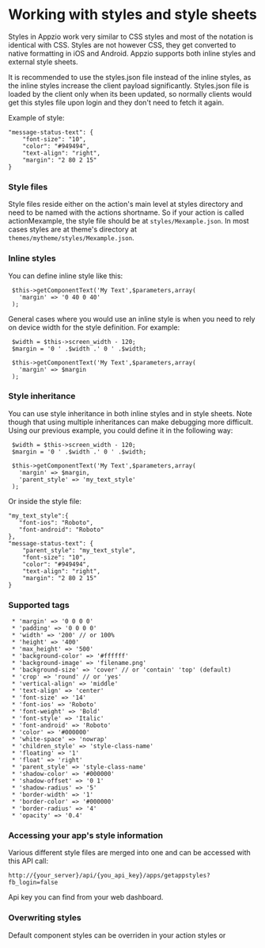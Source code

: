 # Working with styles and style sheets
Styles in Appzio work very similar to CSS styles and most of the notation is identical with CSS. Styles are not however CSS, they get converted to native formatting in iOS and Android. Appzio supports both inline styles and external style sheets.

It is recommended to use the styles.json file instead of the inline styles, as the inline styles increase the client payload significantly. Styles.json file is loaded by the client only when its been updated, so normally clients would get this styles file upon login and they don't need to fetch it again.

Example of style:
```
"message-status-text": {
    "font-size": "10",
    "color": "#949494",
    "text-align": "right",
    "margin": "2 80 2 15"
}
```

### Style files
Style files reside either on the action's main level at styles directory and need to be named with the actions shortname. So if your action is called actionMexample, the style file should be at `styles/Mexample.json`. In most cases styles are at theme's directory at `themes/mytheme/styles/Mexample.json`.

### Inline styles
You can define inline style like this:
```
 $this->getComponentText('My Text',$parameters,array(
   'margin' => '0 40 0 40'
 );
```

General cases where you would use an inline style is when you need to rely on device width for the style definition. For example:
```
 $width = $this->screen_width - 120;
 $margin = '0 ' .$width .' 0 ' .$width;
 
 $this->getComponentText('My Text',$parameters,array(
   'margin' => $margin
 );
```

### Style inheritance
You can use style inheritance in both inline styles and in style sheets. Note though that using multiple inheritances can make debugging more difficult. Using our previous example, you could define it in the following way:
```
 $width = $this->screen_width - 120;
 $margin = '0 ' .$width .' 0 ' .$width;
 
 $this->getComponentText('My Text',$parameters,array(
   'margin' => $margin,
   'parent_style' => 'my_text_style'
 );
```
Or inside the style file:
```
"my_text_style":{
   "font-ios": "Roboto",
   "font-android": "Roboto"
},
"message-status-text": {
    "parent_style": "my_text_style",
    "font-size": "10",
    "color": "#949494",
    "text-align": "right",
    "margin": "2 80 2 15"
}
```

### Supported tags

     * 'margin' => '0 0 0 0'
     * 'padding' => '0 0 0 0'
     * 'width' => '200' // or 100%
     * 'height' => '400'
     * 'max_height' => '500'
     * 'background-color' => '#ffffff'
     * 'background-image' => 'filename.png'
     * 'background-size' => 'cover' // or 'contain' 'top' (default)
     * 'crop' => 'round' // or 'yes'
     * 'vertical-align' => 'middle'
     * 'text-align' => 'center'
     * 'font-size' => '14'
     * 'font-ios' => 'Roboto'
     * 'font-weight' => 'Bold'
     * 'font-style' => 'Italic'
     * 'font-android' => 'Roboto'
     * 'color' => '#000000'
     * 'white-space' => 'nowrap'
     * 'children_style' => 'style-class-name'
     * 'floating' => '1'
     * 'float' => 'right'
     * 'parent_style' => 'style-class-name'
     * 'shadow-color' => '#000000'
     * 'shadow-offset' => '0 1'
     * 'shadow-radius' => '5'
     * 'border-width' => '1'
     * 'border-color' => '#000000'
     * 'border-radius' => '4'
     * 'opacity' => '0.4'
     
### Accessing your app's style information

Various different style files are merged into one and can be accessed with this API call:

`http://{your_server}/api/{you_api_key}/apps/getappstyles?fb_login=false`

Api key you can find from your web dashboard. 

### Overwriting styles

Default component styles can be overriden in your action styles or 